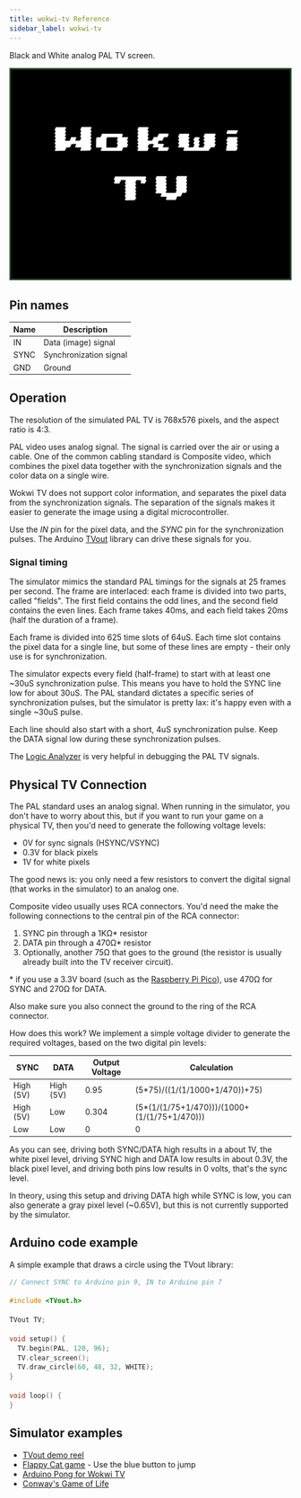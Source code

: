 ```yaml
---
title: wokwi-tv Reference
sidebar_label: wokwi-tv
---
```


Black and White analog PAL TV screen.

![Wokwi TV](wokwi-tv.svg)

## Pin names

| Name | Description            |
| ---- | ---------------------- |
| IN   | Data (image) signal    |
| SYNC | Synchronization signal |
| GND  | Ground                 |

## Operation

The resolution of the simulated PAL TV is 768x576 pixels, and the aspect ratio is 4:3.

PAL video uses analog signal. The signal is carried over the air or using a cable. One of the common cabling standard is Composite video, which combines the pixel data together with the synchronization signals and the color data on a single wire.

Wokwi TV does not support color information, and separates the pixel data from the synchronization signals. The separation of the signals makes it easier to generate the image using a digital microcontroller.

Use the _IN_ pin for the pixel data, and the _SYNC_ pin for the synchronization pulses. The Arduino [TVout](https://github.com/pkendall64/arduino-tvout) library can drive these signals for you.

### Signal timing

The simulator mimics the standard PAL timings for the signals at 25 frames per second. The frame are interlaced: each frame is divided into two parts, called "fields". The first field contains the odd lines, and the second field contains the even lines. Each frame takes 40ms, and each field takes 20ms (half the duration of a frame).

Each frame is divided into 625 time slots of 64uS. Each time slot contains the pixel data for a single line, but some of these lines are empty - their only use is for synchronization.

The simulator expects every field (half-frame) to start with at least one ~30uS synchronization pulse. This means you have to hold the SYNC line low for about 30uS. The PAL standard dictates a specific series of synchronization pulses,
but the simulator is pretty lax: it's happy even with a single ~30uS pulse.

Each line should also start with a short, 4uS synchronization pulse. Keep the DATA signal low during these synchronization pulses.

The [Logic Analyzer](../guides/logic-analyzer) is very helpful in debugging the PAL TV signals.

## Physical TV Connection

The PAL standard uses an analog signal. When running in the simulator, you don't have to worry about this, but if you want to run your game on a physical TV, then you'd need to generate the following voltage levels:

- 0V for sync signals (HSYNC/VSYNC)
- 0.3V for black pixels
- 1V for white pixels

The good news is: you only need a few resistors to convert the digital signal (that works in the simulator) to an analog one.

Composite video usually uses RCA connectors. You'd need the make the following connections to the central pin of the RCA connector:

1. SYNC pin through a 1KΩ\* resistor
2. DATA pin through a 470Ω\* resistor
3. Optionally, another 75Ω that goes to the ground (the resistor is usually already built into the TV receiver circuit).

\* if you use a 3.3V board (such as the [Raspberry Pi Pico](wokwi-pi-pico)), use 470Ω for SYNC and 270Ω for DATA.

Also make sure you also connect the ground to the ring of the RCA connector.

How does this work? We implement a simple voltage divider to generate the required voltages, based on the two digital pin levels:

| SYNC      | DATA      | Output Voltage | Calculation                                   |
| --------- | --------- | -------------- | --------------------------------------------- |
| High (5V) | High (5V) | 0.95           | (5\*75)/((1/(1/1000+1/470))+75)               |
| High (5V) | Low       | 0.304          | (5\*(1/(1/75+1/470)))/(1000+(1/(1/75+1/470))) |
| Low       | Low       | 0              | 0                                             |

As you can see, driving both SYNC/DATA high results in a about 1V, the white pixel level, driving SYNC high and DATA low results in about 0.3V, the black pixel level, and driving both pins low results in 0 volts, that's the sync level.

In theory, using this setup and driving DATA high while SYNC is low, you can also generate a gray pixel level (~0.65V), but this is not currently supported by the simulator.

## Arduino code example

A simple example that draws a circle using the TVout library:

```cpp
// Connect SYNC to Arduino pin 9, IN to Arduino pin 7

#include <TVout.h>

TVout TV;

void setup() {
  TV.begin(PAL, 120, 96);
  TV.clear_screen();
  TV.draw_circle(60, 48, 32, WHITE);
}

void loop() {
}
```

## Simulator examples

- [TVout demo reel](https://wokwi.com/arduino/projects/301776607665717769)
- [Flappy Cat game](https://wokwi.com/arduino/projects/286182458416693768) - Use the blue button to jump
- [Arduino Pong for Wokwi TV](https://wokwi.com/arduino/projects/290059909639176713)
- [Conway's Game of Life](https://wokwi.com/arduino/projects/299605461742649864)
